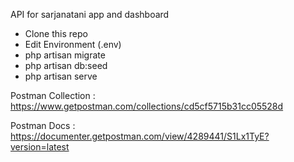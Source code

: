 API for sarjanatani app and dashboard

- Clone this repo
- Edit Environment (.env)
- php artisan migrate
- php artisan db:seed
- php artisan serve

Postman Collection :
https://www.getpostman.com/collections/cd5cf5715b31cc05528d

Postman Docs : https://documenter.getpostman.com/view/4289441/S1Lx1TyE?version=latest
